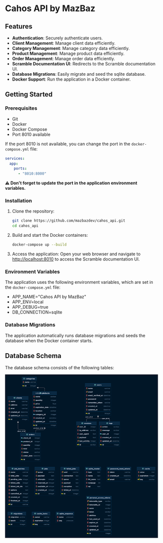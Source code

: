 # Cahos API by MazBaz

## Features

- **Authentication**: Securely authenticate users.
- **Client Management**: Manage client data efficiently.
- **Category Management**: Manage category data efficiently.
- **Product Management**: Manage product data efficiently.
- **Order Management**: Manage order data efficiently.
- **Scramble Documentation UI**: Redirects to the Scramble documentation UI.
- **Database Migrations**: Easily migrate and seed the sqlite database.
- **Docker Support**: Run the application in a Docker container.

## Getting Started

### Prerequisites

- Git
- Docker
- Docker Compose
- Port 8010 available

If the port 8010 is not available, you can change the port in the `docker-compose.yml` file:
```yml
services:
  app:
    ports:
      - "8010:8000"
```

**⚠️ Don't forget to update the port in the application environment variables.**


### Installation
1. Clone the repository:
    ```sh
    git clone https://github.com/mazbazdev/cahos_api.git
    cd cahos_api
    ```

2. Build and start the Docker containers:
    ```sh
    docker-compose up --build
    ```

3. Access the application:
   Open your web browser and navigate to [http://localhost:8010](http://localhost:8010) to access the Scramble documentation UI.

### Environment Variables

The application uses the following environment variables, which are set in the `docker-compose.yml` file:
- APP_NAME="Cahos API by MazBaz"
- APP_ENV=local
- APP_DEBUG=true
- DB_CONNECTION=sqlite

### Database Migrations

The application automatically runs database migrations and seeds the database when the Docker container starts.


## Database Schema

The database schema consists of the following tables:

![Database Schema](https://github.com/MazBazDev/CAHOS_API/blob/develop/database/diagram.png?raw=true)
